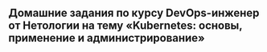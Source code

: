 ## Домашние задания по курсу DevOps-инженер от Нетологии на тему «Kubernetes: основы, применение и администрирование»
